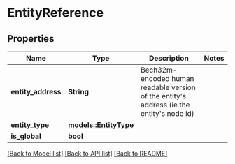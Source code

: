 # EntityReference

## Properties

Name | Type | Description | Notes
------------ | ------------- | ------------- | -------------
**entity_address** | **String** | Bech32m-encoded human readable version of the entity's address (ie the entity's node id) | 
**entity_type** | [**models::EntityType**](EntityType.md) |  | 
**is_global** | **bool** |  | 

[[Back to Model list]](../README.md#documentation-for-models) [[Back to API list]](../README.md#documentation-for-api-endpoints) [[Back to README]](../README.md)


